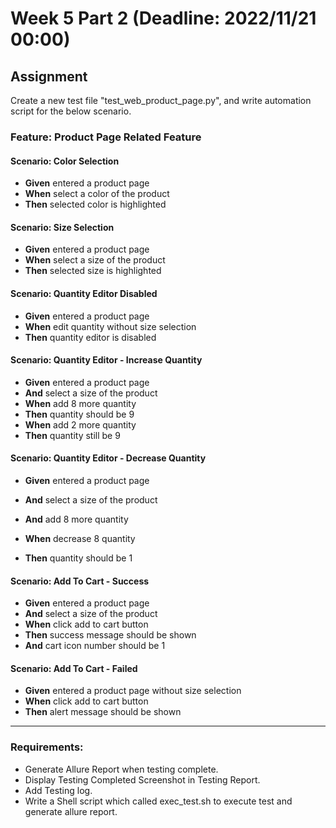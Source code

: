 # Week 5 Part 2 (Deadline: 2022/11/21 00:00)

## Assignment
Create a new test file "test_web_product_page.py", and write automation script for the below scenario.

### Feature: Product Page Related Feature
#### Scenario: Color Selection
- **Given** entered a product page
- **When** select a color of the product
- **Then** selected color is highlighted

#### Scenario: Size Selection
- **Given** entered a product page
- **When** select a size of the product
- **Then** selected size is highlighted
 
#### Scenario: Quantity Editor Disabled
- **Given** entered a product page
- **When** edit quantity without size selection
- **Then** quantity editor is disabled

#### Scenario: Quantity Editor - Increase Quantity
- **Given** entered a product page
- **And** select a size of the product
- **When** add 8 more quantity
- **Then** quantity should be 9
- **When** add 2 more quantity
- **Then** quantity still be 9

#### Scenario: Quantity Editor - Decrease Quantity
- **Given** entered a product page
- **And** select a size of the product
- **And** add 8 more quantity

- **When** decrease 8 quantity
- **Then** quantity should be 1

#### Scenario: Add To Cart - Success
- **Given** entered a product page
- **And** select a size of the product
- **When** click add to cart button
- **Then** success message should be shown
- **And** cart icon number should be 1


#### Scenario: Add To Cart - Failed
- **Given** entered a product page without size selection
- **When** click add to cart button
- **Then** alert message should be shown

---
### Requirements:
- Generate Allure Report when testing complete.
- Display Testing Completed Screenshot in Testing Report.
- Add Testing log.
- Write a Shell script which called exec_test.sh to execute test and generate allure report.